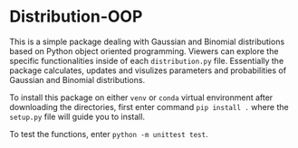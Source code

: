 # Distribution-OOP
This is a simple package dealing with Gaussian and Binomial distributions based on Python object oriented programming. Viewers can explore the specific functionalities inside of each `distribution.py` file. Essentially the package calculates, updates and visulizes parameters and probabilities of Gaussian and Binomial distributions.

To install this package on either `venv` or `conda` virtual environment after downloading the directories, first enter command
`pip install .`
where the `setup.py` file will guide you to install.

To test the functions, enter `python -m unittest test`.
